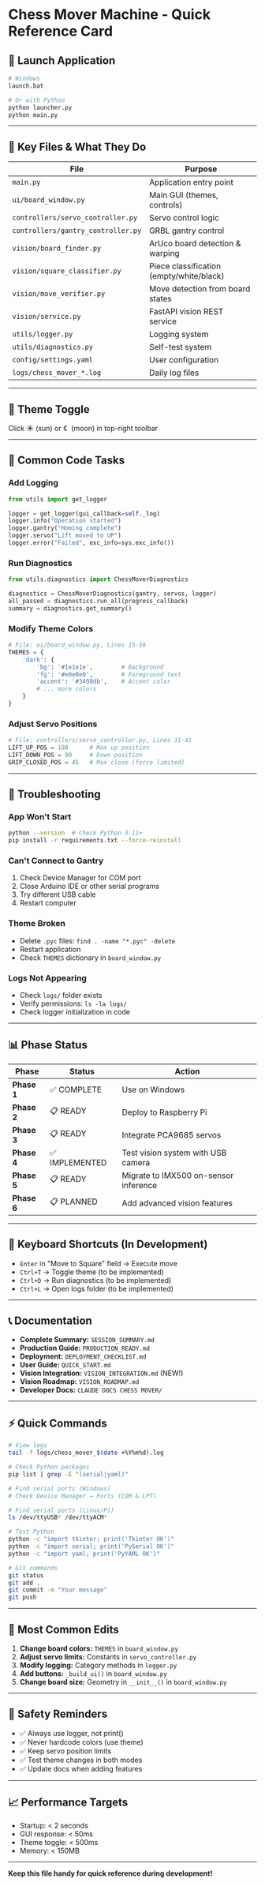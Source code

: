 # Chess Mover Machine - Quick Reference Card

## 🚀 Launch Application

```bash
# Windows
launch.bat

# Or with Python
python launcher.py
python main.py
```

---

## 📁 Key Files & What They Do

| File | Purpose |
|------|---------|
| `main.py` | Application entry point |
| `ui/board_window.py` | Main GUI (themes, controls) |
| `controllers/servo_controller.py` | Servo control logic |
| `controllers/gantry_controller.py` | GRBL gantry control |
| `vision/board_finder.py` | ArUco board detection & warping |
| `vision/square_classifier.py` | Piece classification (empty/white/black) |
| `vision/move_verifier.py` | Move detection from board states |
| `vision/service.py` | FastAPI vision REST service |
| `utils/logger.py` | Logging system |
| `utils/diagnostics.py` | Self-test system |
| `config/settings.yaml` | User configuration |
| `logs/chess_mover_*.log` | Daily log files |

---

## 🎨 Theme Toggle

Click **☀** (sun) or **☾** (moon) in top-right toolbar

---

## 🔧 Common Code Tasks

### Add Logging
```python
from utils import get_logger

logger = get_logger(gui_callback=self._log)
logger.info("Operation started")
logger.gantry("Homing complete")
logger.servo("Lift moved to UP")
logger.error("Failed", exc_info=sys.exc_info())
```

### Run Diagnostics
```python
from utils.diagnostics import ChessMoverDiagnostics

diagnostics = ChessMoverDiagnostics(gantry, servos, logger)
all_passed = diagnostics.run_all(progress_callback)
summary = diagnostics.get_summary()
```

### Modify Theme Colors
```python
# File: ui/board_window.py, Lines 15-56
THEMES = {
    'dark': {
        'bg': '#1e1e1e',        # Background
        'fg': '#e0e0e0',        # Foreground text
        'accent': '#3498db',    # Accent color
        # ... more colors
    }
}
```

### Adjust Servo Positions
```python
# File: controllers/servo_controller.py, Lines 31-41
LIFT_UP_POS = 180      # Max up position
LIFT_DOWN_POS = 90     # Down position
GRIP_CLOSED_POS = 45   # Max close (force limited)
```

---

## 🐛 Troubleshooting

### App Won't Start
```bash
python --version  # Check Python 3.11+
pip install -r requirements.txt --force-reinstall
```

### Can't Connect to Gantry
1. Check Device Manager for COM port
2. Close Arduino IDE or other serial programs
3. Try different USB cable
4. Restart computer

### Theme Broken
- Delete `.pyc` files: `find . -name "*.pyc" -delete`
- Restart application
- Check `THEMES` dictionary in `board_window.py`

### Logs Not Appearing
- Check `logs/` folder exists
- Verify permissions: `ls -la logs/`
- Check logger initialization in code

---

## 📊 Phase Status

| Phase | Status | Action |
|-------|--------|--------|
| **Phase 1** | ✅ COMPLETE | Use on Windows |
| **Phase 2** | 📋 READY | Deploy to Raspberry Pi |
| **Phase 3** | 📋 READY | Integrate PCA9685 servos |
| **Phase 4** | ✅ IMPLEMENTED | Test vision system with USB camera |
| **Phase 5** | 📋 READY | Migrate to IMX500 on-sensor inference |
| **Phase 6** | 📋 PLANNED | Add advanced vision features |

---

## 🔑 Keyboard Shortcuts (In Development)

- `Enter` in "Move to Square" field → Execute move
- `Ctrl+T` → Toggle theme (to be implemented)
- `Ctrl+D` → Run diagnostics (to be implemented)
- `Ctrl+L` → Open logs folder (to be implemented)

---

## 📞 Documentation

- **Complete Summary:** `SESSION_SUMMARY.md`
- **Production Guide:** `PRODUCTION_READY.md`
- **Deployment:** `DEPLOYMENT_CHECKLIST.md`
- **User Guide:** `QUICK_START.md`
- **Vision Integration:** `VISION_INTEGRATION.md` (NEW!)
- **Vision Roadmap:** `VISION_ROADMAP.md`
- **Developer Docs:** `CLAUDE DOCS CHESS MOVER/`

---

## ⚡ Quick Commands

```bash
# View logs
tail -f logs/chess_mover_$(date +%Y%m%d).log

# Check Python packages
pip list | grep -E "(serial|yaml)"

# Find serial ports (Windows)
# Check Device Manager → Ports (COM & LPT)

# Find serial ports (Linux/Pi)
ls /dev/ttyUSB* /dev/ttyACM*

# Test Python
python -c "import tkinter; print('Tkinter OK')"
python -c "import serial; print('PySerial OK')"
python -c "import yaml; print('PyYAML OK')"

# Git commands
git status
git add .
git commit -m "Your message"
git push
```

---

## 🎯 Most Common Edits

1. **Change board colors:** `THEMES` in `board_window.py`
2. **Adjust servo limits:** Constants in `servo_controller.py`
3. **Modify logging:** Category methods in `logger.py`
4. **Add buttons:** `_build_ui()` in `board_window.py`
5. **Change board size:** Geometry in `__init__()` in `board_window.py`

---

## 🚨 Safety Reminders

- ✅ Always use logger, not print()
- ✅ Never hardcode colors (use theme)
- ✅ Keep servo position limits
- ✅ Test theme changes in both modes
- ✅ Update docs when adding features

---

## 📈 Performance Targets

- Startup: < 2 seconds
- GUI response: < 50ms
- Theme toggle: < 500ms
- Memory: < 150MB

---

**Keep this file handy for quick reference during development!**
